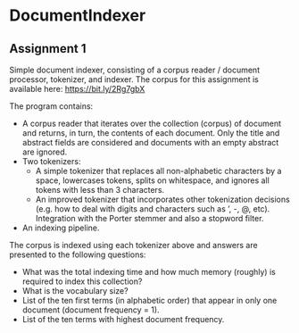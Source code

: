 # DocumentIndexer

## Assignment 1
Simple document indexer, consisting of a corpus reader / document processor, tokenizer, and indexer.
The corpus for this assignment is available here: https://bit.ly/2Rg7gbX

The program contains:
- A corpus reader that iterates over the collection (corpus) of document and returns, in turn, the contents of each document. Only the title and abstract fields are considered and documents with an empty abstract are ignored.
- Two tokenizers:
  - A simple tokenizer that replaces all non-alphabetic characters by a space, lowercases tokens, splits on whitespace, and ignores all tokens with less than 3 characters.
  - An improved tokenizer that incorporates other tokenization decisions (e.g. how to deal with digits and characters such as ’, -, @, etc). Integration with the Porter stemmer and also a stopword filter.
- An indexing pipeline.

The corpus is indexed using each tokenizer above and answers are presented to the following questions:
- What was the total indexing time and how much memory (roughly) is required to index this collection?
- What is the vocabulary size?
- List of the ten first terms (in alphabetic order) that appear in only one document (document
frequency = 1).
- List of the ten terms with highest document frequency.
